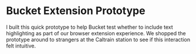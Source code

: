 # Bucket Extension Prototype

I built this quick prototype to help Bucket test whether to include text highlighting as part of our browser extension experience. We shopped the prototype around to strangers at the Caltrain station to see if this interaction felt intuitive.
